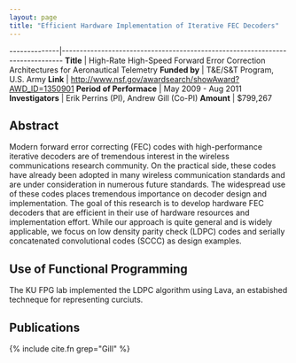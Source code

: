 ```yaml
---
layout: page
title: "Efficient Hardware Implementation of Iterative FEC Decoders"
---
```


--------------|------------------------------------------------------------------------------
**Title**     | High-Rate High-Speed Forward Error Correction Architectures for Aeronautical Telemetry
**Funded&nbsp;by**       | T&E/S&T Program, U.S. Army 
**Link**                 | <http://www.nsf.gov/awardsearch/showAward?AWD_ID=1350901>
**Period of Performace** | May 2009 - Aug 2011 
**Investigators**        | Erik Perrins (PI), Andrew Gill (Co-PI)
**Amount**               | $799,267

## Abstract

Modern forward error correcting (FEC) codes with high-performance
iterative decoders are of tremendous interest in the wireless
communications research community. On the practical side, these codes
have already been adopted in many wireless communication standards and
are under consideration in numerous future standards. The widespread
use of these codes places tremendous importance on decoder design and
implementation. The goal of this research is to develop hardware FEC
decoders that are efficient in their use of hardware resources and
implementation effort. While our approach is quite general and is
widely applicable, we focus on low density parity check (LDPC) codes
and serially concatenated convolutional codes (SCCC) as design
examples.

## Use of Functional Programming

The KU FPG lab implemented the LDPC algorithm using Lava, an estabished
techneque for representing curciuts.

## Publications

{% include cite.fn grep="Gill" %}



